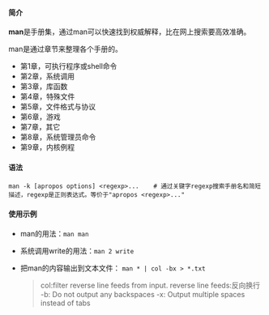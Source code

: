 #### 简介

**man**是手册集，通过man可以快速找到权威解释，比在网上搜索要高效准确。

man是通过章节来整理各个手册的。

- 第1章，可执行程序或shell命令
- 第2章，系统调用
- 第3章，库函数
- 第4章，特殊文件
- 第5章，文件格式与协议
- 第6章，游戏
- 第7章，其它
- 第8章，系统管理员命令
- 第9章，内核例程

#### 语法

```
man -k [apropos options] <regexp>...	# 通过关键字regexp搜索手册名和简短描述，regexp是正则表达式。等价于"apropos <regexp>..."
```



#### 使用示例

- man的用法：`man man`
- 系统调用write的用法：`man 2 write`
- 把man的内容输出到文本文件： `man * | col -bx > *.txt `

  > col:filter reverse line feeds from input.
  > reverse line feeds:反向换行
  > -b: Do not output any backspaces
  > -x: Output multiple spaces instead of tabs
